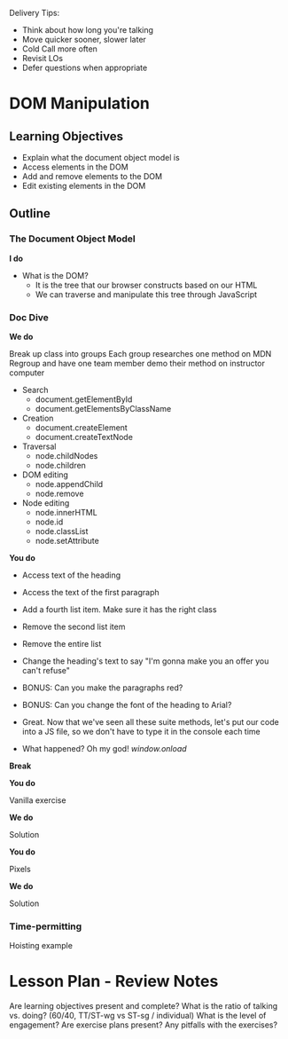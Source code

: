 Delivery Tips:

* Think about how long you're talking
* Move quicker sooner, slower later
* Cold Call more often
* Revisit LOs
* Defer questions when appropriate

# DOM Manipulation

## Learning Objectives

* Explain what the document object model is
* Access elements in the DOM
* Add and remove elements to the DOM
* Edit existing elements in the DOM

## Outline

### The Document Object Model

**I do**

* What is the DOM?
  * It is the tree that our browser constructs based on our HTML
  * We can traverse and manipulate this tree through JavaScript

### Doc Dive

**We do**

Break up class into groups
Each group researches one method on MDN
Regroup and have one team member demo their method on instructor computer

* Search
  * document.getElementById
  * document.getElementsByClassName
* Creation
  * document.createElement
  * document.createTextNode
* Traversal
  * node.childNodes
  * node.children
* DOM editing
  * node.appendChild
  * node.remove
* Node editing
  * node.innerHTML
  * node.id
  * node.classList
  * node.setAttribute

**You do**

* Access text of the heading
* Access the text of the first paragraph
* Add a fourth list item. Make sure it has the right class
* Remove the second list item
* Remove the entire list
* Change the heading's text to say "I'm gonna make you an offer you can't refuse"
* BONUS: Can you make the paragraphs red?
* BONUS: Can you change the font of the heading to Arial?

* Great. Now that we've seen all these suite methods, let's put our code into a JS file, so we don't have to type it in the console each time
* What happened? Oh my god! *window.onload*

**Break**

**You do**

Vanilla exercise

**We do**

Solution

**You do**

Pixels

**We do**

Solution

### Time-permitting

Hoisting example

# Lesson Plan - Review Notes

Are learning objectives present and complete?
What is the ratio of talking vs. doing? (60/40, TT/ST-wg vs ST-sg / individual)
What is the level of engagement?
Are exercise plans present?
Any pitfalls with the exercises?
